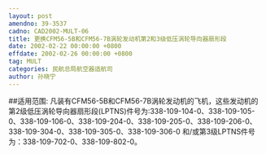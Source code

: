 ```yaml
---
layout: post
amendno: 39-3537
cadno: CAD2002-MULT-06
title: 更换CFM56-5B和CFM56-7B涡轮发动机第2和3级低压涡轮导向器扇形段
date: 2002-02-22 00:00:00 +0800
effdate: 2002-02-26 00:00:00 +0800
tag: MULT
categories: 民航总局航空器适航司
author: 孙晓宁
---
```


##适用范围:
凡装有CFM56-5B和CFM56-7B涡轮发动机的飞机，这些发动机的第2级低压涡轮导向器扇形段(LPTNS)件号为:338-109-104-0、338-109-105-0、338-109-106-0、338-109-204-0、338-109-205-0、338-109-206-0、338-109-304-0、338-109-305-0、338-109-306-0 和/或第3级LPTNS件号为：338-109-702-0、338-109-802-0。

